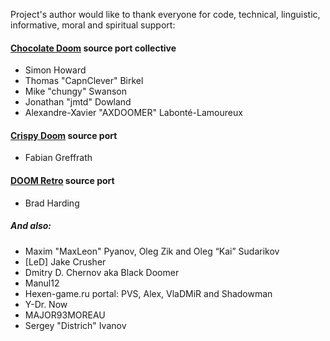 Project's author would like to thank everyone for code, technical, linguistic, informative, moral and spiritual support:

#### [Chocolate Doom](https://www.chocolate-doom.org) source port collective
- Simon Howard
- Thomas "CapnClever" Birkel
- Mike "chungy" Swanson
- Jonathan "jmtd" Dowland
- Alexandre-Xavier "AXDOOMER" Labonté-Lamoureux

#### [Crispy Doom](https://www.chocolate-doom.org/wiki/index.php/Crispy_Doom) source port 
- Fabian Greffrath

#### [DOOM Retro](http://doomretro.com/) source port 
- Brad Harding

##### And also:
- Maxim "MaxLeon" Pyanov, Oleg Zik and Oleg “Kai” Sudarikov
- [LeD] Jake Crusher
- Dmitry D. Chernov aka Black Doomer
- Manul12
- Hexen-game.ru portal: PVS, Alex, VlaDMiR and Shadowman
- Y-Dr. Now
- MAJOR93MOREAU
- Sergey "Districh" Ivanov
